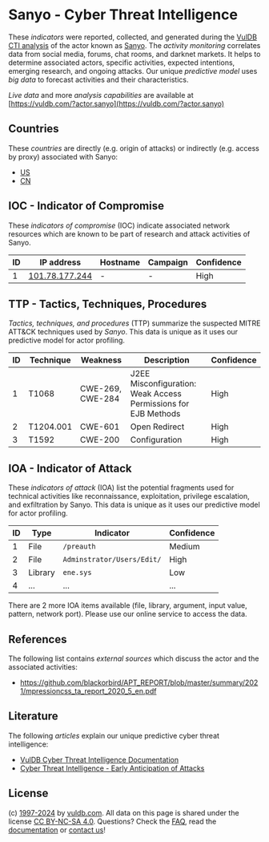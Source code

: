 # Sanyo - Cyber Threat Intelligence

These _indicators_ were reported, collected, and generated during the [VulDB CTI analysis](https://vuldb.com/?kb.cti) of the actor known as [Sanyo](https://vuldb.com/?actor.sanyo). The _activity monitoring_ correlates data from social media, forums, chat rooms, and darknet markets. It helps to determine associated actors, specific activities, expected intentions, emerging research, and ongoing attacks. Our unique _predictive model_ uses _big data_ to forecast activities and their characteristics.

_Live data_ and more _analysis capabilities_ are available at [https://vuldb.com/?actor.sanyo](https://vuldb.com/?actor.sanyo)

## Countries

These _countries_ are directly (e.g. origin of attacks) or indirectly (e.g. access by proxy) associated with Sanyo:

* [US](https://vuldb.com/?country.us)
* [CN](https://vuldb.com/?country.cn)

## IOC - Indicator of Compromise

These _indicators of compromise_ (IOC) indicate associated network resources which are known to be part of research and attack activities of Sanyo.

ID | IP address | Hostname | Campaign | Confidence
-- | ---------- | -------- | -------- | ----------
1 | [101.78.177.244](https://vuldb.com/?ip.101.78.177.244) | - | - | High

## TTP - Tactics, Techniques, Procedures

_Tactics, techniques, and procedures_ (TTP) summarize the suspected MITRE ATT&CK techniques used by _Sanyo_. This data is unique as it uses our predictive model for actor profiling.

ID | Technique | Weakness | Description | Confidence
-- | --------- | -------- | ----------- | ----------
1 | T1068 | CWE-269, CWE-284 | J2EE Misconfiguration: Weak Access Permissions for EJB Methods | High
2 | T1204.001 | CWE-601 | Open Redirect | High
3 | T1592 | CWE-200 | Configuration | High

## IOA - Indicator of Attack

These _indicators of attack_ (IOA) list the potential fragments used for technical activities like reconnaissance, exploitation, privilege escalation, and exfiltration by Sanyo. This data is unique as it uses our predictive model for actor profiling.

ID | Type | Indicator | Confidence
-- | ---- | --------- | ----------
1 | File | `/preauth` | Medium
2 | File | `Adminstrator/Users/Edit/` | High
3 | Library | `ene.sys` | Low
4 | ... | ... | ...

There are 2 more IOA items available (file, library, argument, input value, pattern, network port). Please use our online service to access the data.

## References

The following list contains _external sources_ which discuss the actor and the associated activities:

* https://github.com/blackorbird/APT_REPORT/blob/master/summary/2021/mpressioncss_ta_report_2020_5_en.pdf

## Literature

The following _articles_ explain our unique predictive cyber threat intelligence:

* [VulDB Cyber Threat Intelligence Documentation](https://vuldb.com/?kb.cti)
* [Cyber Threat Intelligence - Early Anticipation of Attacks](https://www.scip.ch/en/?labs.20201022)

## License

(c) [1997-2024](https://vuldb.com/?kb.changelog) by [vuldb.com](https://vuldb.com/?kb.about). All data on this page is shared under the license [CC BY-NC-SA 4.0](https://creativecommons.org/licenses/by-nc-sa/4.0/). Questions? Check the [FAQ](https://vuldb.com/?kb.faq), read the [documentation](https://vuldb.com/?kb) or [contact us](https://vuldb.com/?contact)!
